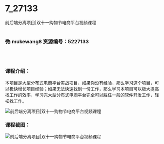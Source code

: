 # 7_27133
前后端分离项目|双十一购物节电商平台视频课程
<br/></br>
<h3>微:mukewang8 资源编号：5227133</h3>
<br/></br>
<h3>课程介绍：</h3>
<p>本项目是大型分布式电商平台实战项目，如果你没有经验，那么学习这个项目，可以极快增长项目经验；如果无法快速找到一份工作，那么学习本项目可以极大提高找工作的效率，学习完大型分布式电商平台完全可以胜任一般的软件开发工作，轻松找工作。</p>
<p><img src="https://www.ko996.com/wp-content/uploads/img/2022/10/1-81-300x183.png" alt="前后端分离项目|双十一购物节电商平台视频课程"></p>
<div class="info-desc">
<h3>课程截图：</h3>
<p><img src="https://www.ko996.com/wp-content/uploads/img/2022/10/2-84.png" alt="前后端分离项目|双十一购物节电商平台视频课程"></p>


			
</div>
